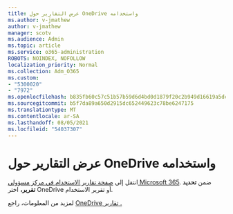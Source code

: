 ```yaml
---
title: عرض التقارير حول OneDrive واستخدامه
ms.author: v-jmathew
author: v-jmathew
manager: scotv
ms.audience: Admin
ms.topic: article
ms.service: o365-administration
ROBOTS: NOINDEX, NOFOLLOW
localization_priority: Normal
ms.collection: Adm_O365
ms.custom:
- "5300020"
- "7972"
ms.openlocfilehash: b835fb60c57c51b57b59d6d4bd0d1879f20c2b949d16619a5dcb924d4d66e194
ms.sourcegitcommit: b5f7da89a650d2915dc652449623c78be6247175
ms.translationtype: MT
ms.contentlocale: ar-SA
ms.lasthandoff: 08/05/2021
ms.locfileid: "54037307"
---
```

# <a name="view-reports-on-onedrive-activity-and-usage"></a>عرض التقارير حول OneDrive واستخدامه

انتقل إلى [صفحة تقارير الاستخدام في مركز مسؤولي Microsoft 365](https://admin.microsoft.com/AdminPortal/Home). ضمن **تحديد تقرير،** اختر OneDrive أو تقرير الاستخدام.

لمزيد من المعلومات، راجع [OneDrive تقارير .](https://go.microsoft.com/fwlink/?linkid=875239)
